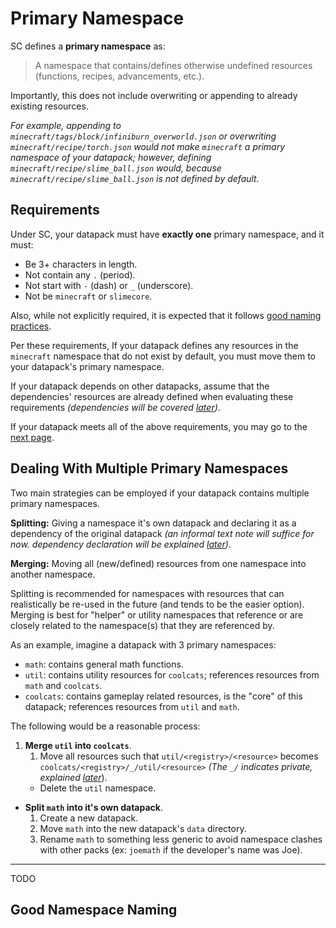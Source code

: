 # Primary Namespace

SC defines a **primary namespace** as:

> A namespace that contains/defines otherwise undefined resources (functions, recipes, advancements, etc.).

Importantly, this does not include overwriting or appending to already existing resources.

*For example, appending to `minecraft/tags/block/infiniburn_overworld.json` or overwriting `minecraft/recipe/torch.json` would not make `minecraft` a primary namespace of your datapack; however, defining `minecraft/recipe/slime_ball.json` would, because `minecraft/recipe/slime_ball.json` is not defined by default.*


## Requirements

Under SC, your datapack must have **exactly one** primary namespace, and it must:

* Be 3+ characters in length.
* Not contain any `.` (period).
* Not start with `-` (dash) or `_` (underscore).
* Not be `minecraft` or `slimecore`.

Also, while not explicitly required, it is expected that it follows [good naming practices](TODO).

Per these requirements, If your datapack defines any resources in the `minecraft` namespace that do not exist by default, you must move them to your datapack's primary namespace.

If your datapack depends on other datapacks, assume that the dependencies' resources are already defined when evaluating these requirements *(dependencies will be covered [later](TODO))*.

If your datapack meets all of the above requirements, you may go to the [next page](./slimecore.md).

## Dealing With Multiple Primary Namespaces
Two main strategies can be employed if your datapack contains multiple primary namespaces.

**Splitting:** Giving a namespace it's own datapack and declaring it as a dependency of the original datapack *(an informal text note will suffice for now. dependency declaration will be explained [later](TODO))*.

**Merging:** Moving all (new/defined) resources from one namespace into another namespace.

Splitting is recommended for namespaces with resources that can realistically be re-used in the future (and tends to be the easier option). Merging is best for "helper" or utility namespaces that reference or are closely related to the namespace(s) that they are referenced by.

As an example, imagine a datapack with 3 primary namespaces:

* `math`: contains general math functions.
* `util`: contains utility resources for `coolcats`; references resources from `math` and `coolcats`.
* `coolcats`: contains gameplay related resources, is the "core" of this datapack; references resources from `util` and `math`.

The following would be a reasonable process:

1. **Merge `util` into `coolcats`**.
    1. Move all resources such that `util/<registry>/<resource>` becomes `coolcats/<registry>/_/util/<resource>` *(The `_/` indicates private, explained [later](TODO)*).
    * Delete the `util` namespace.
  
* **Split `math` into it's own datapack**.
    1. Create a new datapack.
    2. Move `math` into the new datapack's `data` directory.
    3. Rename `math` to something less generic to avoid namespace clashes with other packs (ex: `joemath` if the developer's name was Joe).

---

TODO

## Good Namespace Naming
